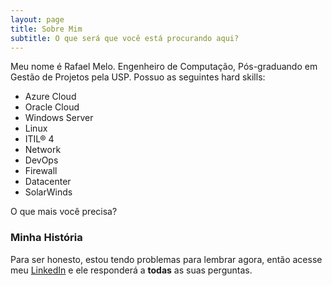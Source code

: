 ```yaml
---
layout: page
title: Sobre Mim
subtitle: O que será que você está procurando aqui?
---
```


Meu nome é Rafael Melo. Engenheiro de Computação, Pós-graduando em Gestão de Projetos pela USP. Possuo as seguintes hard skills:

- Azure Cloud
- Oracle Cloud
- Windows Server
- Linux
- ITIL® 4
- Network
- DevOps
- Firewall
- Datacenter
- SolarWinds

O que mais você precisa?

### Minha História

Para ser honesto, estou tendo problemas para lembrar agora, então acesse meu [LinkedIn](https://www.linkedin.com/in/rfdm/) e ele responderá a **todas** as suas perguntas.
